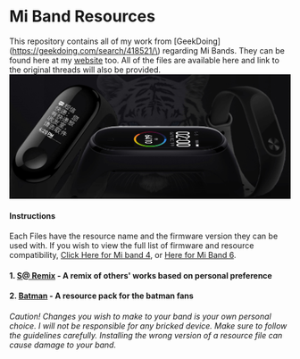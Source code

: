 # Mi Band Resources

This repository contains all of my work from [GeekDoing](https://geekdoing.com/search/418521/\) regarding Mi Bands. They can be found here at my [website](https://sarrafsmbstudio.carrd.co/) too. All of the files are available here and link to the original threads will also be provided.
![Banner](https://github.com/SARRAF-5757/Mi-Band-Resources/blob/main/Banner.jpeg)

#### Instructions
Each Files have the resource name and the firmware version they can be used with. If you wish to view the full list of firmware and resource compatibility, [Click Here for Mi band 4](https://geekdoing.com/threads/xiaomi-mi-band-4-official-firmwares.1372/), or [Here for Mi Band 6](https://geekdoing.com/threads/mi-band-6-original-firmwares-resources-fonts.2780/).

#### 1. [S@ Remix](https://geekdoing.com/threads/s-remix-resource-1-0.1450/) - A remix of others' works based on personal preference
#### 2. [Batman](https://geekdoing.com/threads/batman-theme-v1-v2.1454/) - A resource pack for the batman fans



###### Caution! Changes you wish to make to your band is your own personal choice. I will not be responsible for any bricked device. Make sure to follow the guidelines carefully. Installing the wrong version of a resource file can cause damage to your band.